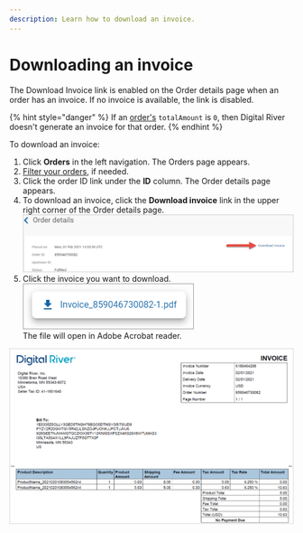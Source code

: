 ```yaml
---
description: Learn how to download an invoice.
---
```


# Downloading an invoice

The Download Invoice link is enabled on the Order details page when an order has an invoice. If no invoice is available, the link is disabled.

{% hint style="danger" %}
If an [order's](https://www.digitalriver.com/docs/digital-river-api-reference/#tag/Orders) `totalAmount` is `0`, then Digital River doesn't generate an invoice for that order.&#x20;
{% endhint %}

To download an invoice:

1. Click **Orders** in the left navigation. The Orders page appears.
2. [Filter your orders](filtering-your-orders.md), if needed.
3. Click the order ID link under the **ID** column. The Order details page appears.
4. To download an invoice, click the **Download invoice** link in the upper right corner of the Order details page.\
   ![](../../../../.gitbook/assets/Dowload-Invoice.png)
5. Click the invoice you want to download.\
   ![](../../../../.gitbook/assets/Invoice-PDF.png)\
   The file will open in Adobe Acrobat reader.

<div align="left">

<img src="../../../../.gitbook/assets/Invoice.png" alt="">

</div>
